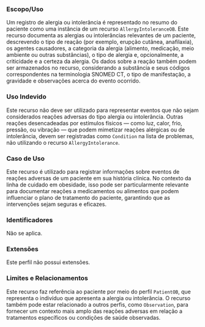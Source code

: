 ### Escopo/Uso

Um registro de alergia ou intolerância é representado no resumo do paciente como uma instância de um recurso `AllergyIntoleranceOB`. Este recurso documenta as alergias ou intolerâncias relevantes de um paciente, descrevendo o tipo de reação (por exemplo, erupção cutânea, anafilaxia), os agentes causadores, a categoria da alergia (alimento, medicação, meio ambiente ou outras substâncias), o tipo de alergia e, opcionalmente, a criticidade e a certeza da alergia. Os dados sobre a reação também podem ser armazenados no recurso, considerando a substância e seus códigos correspondentes na terminologia SNOMED CT, o tipo de manifestação, a gravidade e observações acerca do evento ocorrido.

### Uso Indevido 

Este recurso não deve ser utilizado para representar eventos que não sejam considerados reações adversas do tipo alergia ou intolerância. Outras reações desencadeadas por estímulos físicos — como luz, calor, frio, pressão, ou vibração — que podem mimetizar reações alérgicas ou de intolerância, devem ser registradas como `Condition` na lista de problemas, não utilizando o recurso `AllergyIntolerance`.

### Caso de Uso 

Este recurso é utilizado para registrar informações sobre eventos de reações adversas de um paciente em sua história clínica. No contexto da linha de cuidado em obesidade, isso pode ser particularmente relevante para documentar reações a medicamentos ou alimentos que podem influenciar o plano de tratamento do paciente, garantindo que as intervenções sejam seguras e eficazes. 

### Identificadores 

Não se aplica.

### Extensões

Este perfil não possui extensões.

### Limites e Relacionamentos

Este recurso faz referência ao paciente por meio do perfil `PatientOB`, que representa o indivíduo que apresenta a alergia ou intolerância. O recurso também pode estar relacionado a outros perfis, como `Observation`, para fornecer um contexto mais amplo das reações adversas em relação a tratamentos específicos ou condições de saúde observadas.
